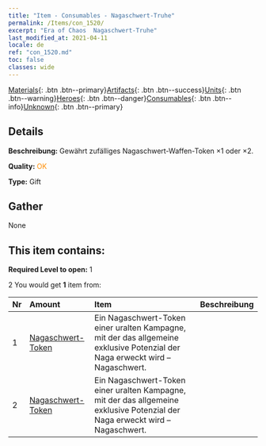 ```yaml
---
title: "Item - Consumables - Nagaschwert-Truhe"
permalink: /Items/con_1520/
excerpt: "Era of Chaos  Nagaschwert-Truhe"
last_modified_at: 2021-04-11
locale: de
ref: "con_1520.md"
toc: false
classes: wide
---
```

 [Materials](/de/Items/){: .btn .btn--primary}[Artifacts](/de/Items/Artifacts/){: .btn .btn--success}[Units](/de/Items/Units/){: .btn .btn--warning}[Heroes](/de/Items/Heroes/){: .btn .btn--danger}[Consumables](/de/Items/Consumables/){: .btn .btn--info}[Unknown](/de/Items/Unknown/){: .btn .btn--primary}

## Details
 **Beschreibung:** Gewährt zufälliges Nagaschwert-Waffen-Token ×1 oder ×2.

 **Quality:** <span style="color: #FF8C00">OK</span>

 **Type:** Gift

## Gather

  None

## This item contains:

 **Required Level to open:** 1

 2 You would get **1** item  from:

  | Nr | Amount |     Item    | Beschreibung |
  |:---|:-------|:------------|:-----------:|
  | 1 | [Nagaschwert-Token](/de/Items/con_987/) | Ein Nagaschwert-Token einer uralten Kampagne, mit der das allgemeine exklusive Potenzial der Naga erweckt wird – Nagaschwert. | 
  | 2 | [Nagaschwert-Token](/de/Items/con_987/) | Ein Nagaschwert-Token einer uralten Kampagne, mit der das allgemeine exklusive Potenzial der Naga erweckt wird – Nagaschwert. | 
